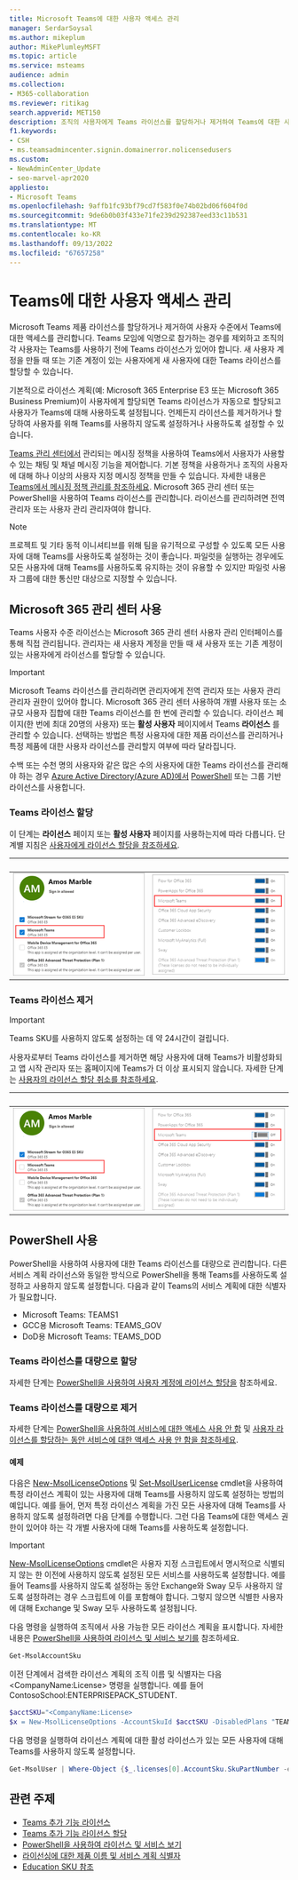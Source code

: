 ```yaml
---
title: Microsoft Teams에 대한 사용자 액세스 관리
manager: SerdarSoysal
ms.author: mikeplum
author: MikePlumleyMSFT
ms.topic: article
ms.service: msteams
audience: admin
ms.collection:
- M365-collaboration
ms.reviewer: ritikag
search.appverid: MET150
description: 조직의 사용자에게 Teams 라이선스를 할당하거나 제거하여 Teams에 대한 사용자 액세스를 관리하는 방법을 알아봅니다.
f1.keywords:
- CSH
- ms.teamsadmincenter.signin.domainerror.nolicensedusers
ms.custom:
- NewAdminCenter_Update
- seo-marvel-apr2020
appliesto:
- Microsoft Teams
ms.openlocfilehash: 9affb1fc93bf79cd7f583f0e74b02bd06f604f0d
ms.sourcegitcommit: 9de6b0b03f433e71fe239d292387eed33c11b531
ms.translationtype: MT
ms.contentlocale: ko-KR
ms.lasthandoff: 09/13/2022
ms.locfileid: "67657258"
---
```

# <a name="manage-user-access-to-teams"></a>Teams에 대한 사용자 액세스 관리

Microsoft Teams 제품 라이선스를 할당하거나 제거하여 사용자 수준에서 Teams에 대한 액세스를 관리합니다. Teams 모임에 익명으로 참가하는 경우를 제외하고 조직의 각 사용자는 Teams를 사용하기 전에 Teams 라이선스가 있어야 합니다. 새 사용자 계정을 만들 때 또는 기존 계정이 있는 사용자에게 새 사용자에 대한 Teams 라이선스를 할당할 수 있습니다.

기본적으로 라이선스 계획(예: Microsoft 365 Enterprise E3 또는 Microsoft 365 Business Premium)이 사용자에게 할당되면 Teams 라이선스가 자동으로 할당되고 사용자가 Teams에 대해 사용하도록 설정됩니다. 언제든지 라이선스를 제거하거나 할당하여 사용자를 위해 Teams를 사용하지 않도록 설정하거나 사용하도록 설정할 수 있습니다.

<a href="https://go.microsoft.com/fwlink/p/?linkid=2024339" target="_blank">Teams 관리 센터에서</a> 관리되는 메시징 정책을 사용하여 Teams에서 사용자가 사용할 수 있는 채팅 및 채널 메시징 기능을 제어합니다. 기본 정책을 사용하거나 조직의 사용자에 대해 하나 이상의 사용자 지정 메시징 정책을 만들 수 있습니다. 자세한 내용은 [Teams에서 메시징 정책 관리를 참조하세요](messaging-policies-in-teams.md).
Microsoft 365 관리 센터 또는 PowerShell을 사용하여 Teams 라이선스를 관리합니다. 라이선스를 관리하려면 전역 관리자 또는 사용자 관리 관리자여야 합니다.

> [!NOTE]
> 프로젝트 및 기타 동적 이니셔티브를 위해 팀을 유기적으로 구성할 수 있도록 모든 사용자에 대해 Teams를 사용하도록 설정하는 것이 좋습니다. 파일럿을 실행하는 경우에도 모든 사용자에 대해 Teams를 사용하도록 유지하는 것이 유용할 수 있지만 파일럿 사용자 그룹에 대한 통신만 대상으로 지정할 수 있습니다.

## <a name="using-the-microsoft-365-admin-center"></a>Microsoft 365 관리 센터 사용

Teams 사용자 수준 라이선스는 Microsoft 365 관리 센터 사용자 관리 인터페이스를 통해 직접 관리됩니다. 관리자는 새 사용자 계정을 만들 때 새 사용자 또는 기존 계정이 있는 사용자에게 라이선스를 할당할 수 있습니다.

> [!IMPORTANT]
> Microsoft Teams 라이선스를 관리하려면 관리자에게 전역 관리자 또는 사용자 관리 관리자 권한이 있어야 합니다.
Microsoft 365 관리 센터 사용하여 개별 사용자 또는 소규모 사용자 집합에 대한 Teams 라이선스를 한 번에 관리할 수 있습니다. 라이선스 페이지(한 번에 최대 20명의 사용자) 또는 **활성 사용자** 페이지에서 Teams **라이선스** 를 관리할 수 있습니다. 선택하는 방법은 특정 사용자에 대한 제품 라이선스를 관리하거나 특정 제품에 대한 사용자 라이선스를 관리할지 여부에 따라 달라집니다.

수백 또는 수천 명의 사용자와 같은 많은 수의 사용자에 대한 Teams 라이선스를 관리해야 하는 경우 [Azure Active Directory(Azure AD)에서](/azure/active-directory/users-groups-roles/licensing-groups-assign) [PowerShell](#using-powershell) 또는 그룹 기반 라이선스를 사용합니다. 

### <a name="assign-a-teams-license"></a>Teams 라이선스 할당

이 단계는 **라이선스** 페이지 또는 **활성 사용자** 페이지를 사용하는지에 따라 다릅니다.  단계별 지침은 [사용자에게 라이선스 할당을 참조하세요](/microsoft-365/admin/manage/assign-licenses-to-users).

|&nbsp;|&nbsp;|
|---------|---------|
|![사용자에 대해 사용하도록 설정된 Teams 라이선스의 스크린샷 1](media/assign-teams-licenses-1.png)    | ![사용자에 대해 사용하도록 설정된 Teams 라이선스의 스크린샷 2](media/assign-teams-licenses-2.png)        |

### <a name="remove-a-teams-license"></a>Teams 라이선스 제거

> [!IMPORTANT]
> Teams SKU를 사용하지 않도록 설정하는 데 약 24시간이 걸립니다.

사용자로부터 Teams 라이선스를 제거하면 해당 사용자에 대해 Teams가 비활성화되고 앱 시작 관리자 또는 홈페이지에 Teams가 더 이상 표시되지 않습니다. 자세한 단계는 [사용자의 라이선스 할당 취소를 참조하세요](/microsoft-365/admin/manage/remove-licenses-from-users).

|&nbsp;|&nbsp;|
|---------|---------|
|![사용자에 대해 사용하지 않도록 설정된 Teams 라이선스의 스크린샷 1](media/remove-teams-licenses-1.png)    | ![사용자에 대해 사용하지 않도록 설정된 Teams 라이선스의 스크린샷 2](media/remove-teams-licenses-2.png)        |

## <a name="using-powershell"></a>PowerShell 사용

PowerShell을 사용하여 사용자에 대한 Teams 라이선스를 대량으로 관리합니다. 다른 서비스 계획 라이선스와 동일한 방식으로 PowerShell을 통해 Teams를 사용하도록 설정하고 사용하지 않도록 설정합니다. 다음과 같이 Teams의 서비스 계획에 대한 식별자가 필요합니다.

- Microsoft Teams: TEAMS1
- GCC용 Microsoft Teams: TEAMS_GOV
- DoD용 Microsoft Teams: TEAMS_DOD

### <a name="assign-teams-licenses-in-bulk"></a>Teams 라이선스를 대량으로 할당

자세한 단계는 [PowerShell을 사용하여 사용자 계정에 라이선스 할당을](/office365/enterprise/powershell/assign-licenses-to-user-accounts-with-office-365-powershell) 참조하세요.

### <a name="remove-teams-licenses-in-bulk"></a>Teams 라이선스를 대량으로 제거

자세한 단계는 [PowerShell을 사용하여 서비스에 대한 액세스 사용 안 함](/office365/enterprise/powershell/disable-access-to-services-with-office-365-powershell) 및 [사용자 라이선스를 할당하는 동안 서비스에 대한 액세스 사용 안 함을 참조하세요](/office365/enterprise/powershell/disable-access-to-services-while-assigning-user-licenses).

#### <a name="example"></a>예제 

다음은 [New-MsolLicenseOptions](/powershell/module/msonline/new-msollicenseoptions) 및 [Set-MsolUserLicense](/powershell/module/msonline/set-msoluserlicense) cmdlet을 사용하여 특정 라이선스 계획이 있는 사용자에 대해 Teams를 사용하지 않도록 설정하는 방법의 예입니다. 예를 들어, 먼저 특정 라이선스 계획을 가진 모든 사용자에 대해 Teams를 사용하지 않도록 설정하려면 다음 단계를 수행합니다. 그런 다음 Teams에 대한 액세스 권한이 있어야 하는 각 개별 사용자에 대해 Teams를 사용하도록 설정합니다.

> [!IMPORTANT]
> [New-MsolLicenseOptions](/powershell/module/msonline/new-msollicenseoptions) cmdlet은 사용자 지정 스크립트에서 명시적으로 식별되지 않는 한 이전에 사용하지 않도록 설정된 모든 서비스를 사용하도록 설정합니다. 예를 들어 Teams를 사용하지 않도록 설정하는 동안 Exchange와 Sway 모두 사용하지 않도록 설정하려는 경우 스크립트에 이를 포함해야 합니다. 그렇지 않으면 식별한 사용자에 대해 Exchange 및 Sway 모두 사용하도록 설정됩니다.

다음 명령을 실행하여 조직에서 사용 가능한 모든 라이선스 계획을 표시합니다. 자세한 내용은 [PowerShell을 사용하여 라이선스 및 서비스 보기를](/office365/enterprise/powershell/view-licenses-and-services-with-office-365-powershell) 참조하세요.


```powershell
Get-MsolAccountSku
```

이전 단계에서 검색한 라이선스 계획의 조직 이름 및 식별자는 다음 \<CompanyName:License> 명령을 실행합니다. 예를 들어 ContosoSchool:ENTERPRISEPACK_STUDENT.

```powershell
$acctSKU="<CompanyName:License>
$x = New-MsolLicenseOptions -AccountSkuId $acctSKU -DisabledPlans "TEAMS1"
```

다음 명령을 실행하여 라이선스 계획에 대한 활성 라이선스가 있는 모든 사용자에 대해 Teams를 사용하지 않도록 설정합니다.

```powershell
Get-MsolUser | Where-Object {$_.licenses[0].AccountSku.SkuPartNumber -eq  ($acctSKU).Substring($acctSKU.IndexOf(":")+1,  $acctSKU.Length-$acctSKU.IndexOf(":")-1) -and $_.IsLicensed -eq $True} |  Set-MsolUserLicense -LicenseOptions $x
```

## <a name="related-topics"></a>관련 주제

- [Teams 추가 기능 라이선스](teams-add-on-licensing/microsoft-teams-add-on-licensing.md)
- [Teams 추가 기능 라이선스 할당](teams-add-on-licensing/assign-teams-add-on-licenses.md)
- [PowerShell을 사용하여 라이선스 및 서비스 보기](/office365/enterprise/powershell/view-licenses-and-services-with-office-365-powershell)
- [라이선싱에 대한 제품 이름 및 서비스 계획 식별자](/azure/active-directory/users-groups-roles/licensing-service-plan-reference)
- [Education SKU 참조](sku-reference-edu.md)
